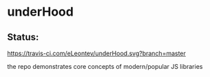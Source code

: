 # underHood

## Status:

https://travis-ci.com/eLeontev/underHood.svg?branch=master

the repo demonstrates core concepts of modern/popular JS libraries
